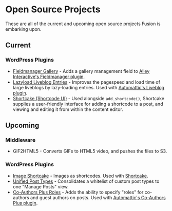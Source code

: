 # Open Source Projects

These are all of the current and upcoming open source projects Fusion is embarking upon.

## Current

### WordPress Plugins

* [Fieldmanager Gallery](https://github.com/fusioneng/fieldmanager-gallery) - Adds a gallery management field to [Alley Interactive's Fieldmanager plugin](https://github.com/alleyinteractive/wordpress-fieldmanager).
* [Lazyload Liveblog Entries](https://github.com/fusioneng/lazyload-liveblog-entries) - Improves the pagespeed and load time of large liveblogs by lazy-loading entries. Used with [Automattic's Liveblog plugin](https://github.com/automattic/liveblog).
* [Shortcake (Shortcode UI)](https://github.com/fusioneng/Shortcake) - Used alongside `add_shortcode()`, Shortcake supplies a user-friendly interface for adding a shortcode to a post, and viewing and editing it from within the content editor.

## Upcoming

### Middleware

* GIF2HTML5 - Converts GIFs to HTML5 video, and pushes the files to S3.

### WordPress Plugins

* [Image Shortcake](https://github.com/fusioneng/image-shortcake) - Images as shortcodes. Used with [Shortcake](https://github.com/fusioneng/shortcake).
* [Unified Post Types](https://github.com/fusioneng/Unified-Post-Types) - Consolidates a whitelist of custom post types to one "Manage Posts" view.
* [Co-Authors Plus Roles](https://github.com/fusioneng/Co-Authors-Plus-Roles) - Adds the ability to specify "roles" for co-authors and guest authors on posts.  Used with [Automattic's Co-Authors Plus plugin](https://github.com/Automattic/Co-Authors-Plus).
